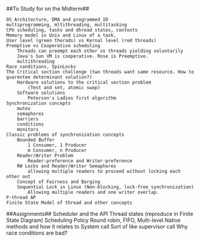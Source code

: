 ##To Study for on the Midterm##

	OS Architecture, DMA and programmed IO
	multiprogramming, mltithreading, multitasking
	CPU scheduling, tasks and dhread states, contexts
	Memory model in Unix and Linux of a task,
	User level (green therads) vs Kernal level (red threads)
	Premptive vs Cooperative scheduling 
		Threads can preempt each other vs threads yielding voluntarily
		Java's Sun VM is cooperative. Rose is Preemptive.
		multithreading 
	Race conditions, SpinLocks 
	The Critical section challenge (two threads want same resource. How to guarentee determinant solution?)
		Hardware solutions to the critical section problem
			(Test and set, atomic swap)
		Software solutions
			Peterson's Ladies first algorithm
	Synchronization concepts
		mutex
		semaphores
		barriers
		conditions
		monitors
	Classic problems of synchronization concepts
		Bounded Buffer
			1 Consumer, 1 Producer
			m Consumer, n Producer
		Reader/Writer Problem
			Reader-preference and Writer-preference
		RW Locks and Reader/Writer Semaphores
			allowing multiple readers to proceed without locking each other out
		Concept of Fairness and Barging
		Sequential Lock in Linux (Non-blocking, lock-free synchronization)
			Allowing multiple readers and one writer overlap.
	P-thread AP
	Finite State Model of thread and other concepts

##Assignments##
	Scheduler and the API
		Thread states (reproduce in Finite State Diagram)
		Scheduling Policy
			Round robin, FIFO, Multi-level
	Native methods and how it relates to System call
		Sort of like supervisor call
	Why race conditions are bad?
	



